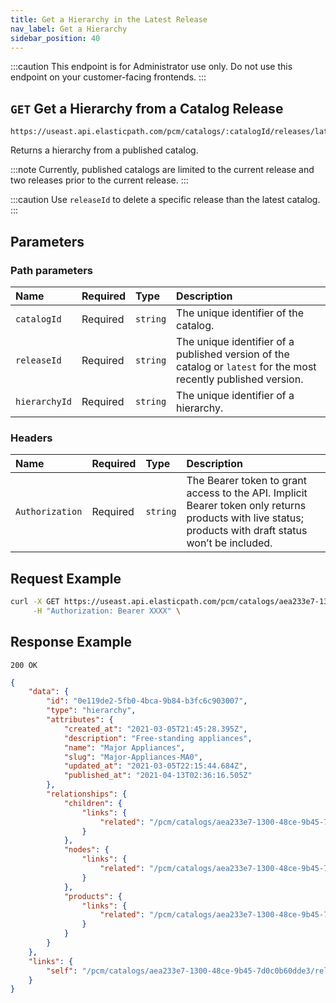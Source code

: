```yaml
---
title: Get a Hierarchy in the Latest Release
nav_label: Get a Hierarchy
sidebar_position: 40
---
```


:::caution
This endpoint is for Administrator use only. Do not use this endpoint on your customer-facing frontends.
:::

## `GET` Get a Hierarchy from a Catalog Release

```text
https://useast.api.elasticpath.com/pcm/catalogs/:catalogId/releases/latest/hierarchies/:hierarchyId
```

Returns a hierarchy from a published catalog.

:::note
Currently, published catalogs are limited to the current release and two releases prior to the current release.
:::

:::caution
Use `releaseId` to delete a specific release than the latest catalog.
:::

## Parameters

### Path parameters

| Name | Required | Type | Description |
| :--- | :--- | :--- | :--- |
| `catalogId` | Required | `string` | The unique identifier of the catalog. |
| `releaseId` | Required | `string` | The unique identifier of a published version of the catalog or `latest` for the most recently published version. |
| `hierarchyId` | Required | `string` | The unique identifier of a hierarchy. |

### Headers

| Name | Required | Type | Description |
| :--- | :--- | :--- | :--- |
| `Authorization` | Required | `string` | The Bearer token to grant access to the API. Implicit Bearer token only returns products with live status; products with draft status won’t be included. |

## Request Example

```bash
curl -X GET https://useast.api.elasticpath.com/pcm/catalogs/aea233e7-1300-48ce-9b45-7d0c0b60dde3/releases/latest/hierarchies/0e119de2-5fb0-4bca-9b84-b3fc6c903007 \
     -H "Authorization: Bearer XXXX" \
```

## Response Example

`200 OK`

```json
{
    "data": {
        "id": "0e119de2-5fb0-4bca-9b84-b3fc6c903007",
        "type": "hierarchy",
        "attributes": {
            "created_at": "2021-03-05T21:45:28.395Z",
            "description": "Free-standing appliances",
            "name": "Major Appliances",
            "slug": "Major-Appliances-MA0",
            "updated_at": "2021-03-05T22:15:44.684Z",
            "published_at": "2021-04-13T02:36:16.505Z"
        },
        "relationships": {
            "children": {
                "links": {
                    "related": "/pcm/catalogs/aea233e7-1300-48ce-9b45-7d0c0b60dde3/releases/latest/hierarchies/0e119de2-5fb0-4bca-9b84-b3fc6c903007/children"
                }
            },
            "nodes": {
                "links": {
                    "related": "/pcm/catalogs/aea233e7-1300-48ce-9b45-7d0c0b60dde3/releases/latest/hierarchies/0e119de2-5fb0-4bca-9b84-b3fc6c903007/nodes"
                }
            },
            "products": {
                "links": {
                    "related": "/pcm/catalogs/aea233e7-1300-48ce-9b45-7d0c0b60dde3/releases/latest/hierarchies/0e119de2-5fb0-4bca-9b84-b3fc6c903007/products"
                }
            }
        }
    },
    "links": {
        "self": "/pcm/catalogs/aea233e7-1300-48ce-9b45-7d0c0b60dde3/releases/latest/hierarchies/0e119de2-5fb0-4bca-9b84-b3fc6c903007"
    }
}
```
